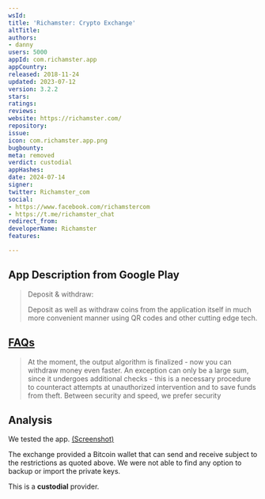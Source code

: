```yaml
---
wsId: 
title: 'Richamster: Crypto Exchange'
altTitle: 
authors:
- danny
users: 5000
appId: com.richamster.app
appCountry: 
released: 2018-11-24
updated: 2023-07-12
version: 3.2.2
stars: 
ratings: 
reviews: 
website: https://richamster.com/
repository: 
issue: 
icon: com.richamster.app.png
bugbounty: 
meta: removed
verdict: custodial
appHashes: 
date: 2024-07-14
signer: 
twitter: Richamster_com
social:
- https://www.facebook.com/richamstercom
- https://t.me/richamster_chat
redirect_from: 
developerName: Richamster
features: 

---
```


## App Description from Google Play

> Deposit & withdraw:
>
> Deposit as well as withdraw coins from the application itself in much more convenient manner using QR codes and other cutting edge tech.

## [FAQs](https://richamster.com/en/faq/)

> At the moment, the output algorithm is finalized - now you can withdraw money even faster. An exception can only be a large sum, since it undergoes additional checks - this is a necessary procedure to counteract attempts at unauthorized intervention and to save funds from theft. Between security and speed, we prefer security

## Analysis 

We tested the app. [(Screenshot)](https://twitter.com/BitcoinWalletz/status/1652262040474648576)

The exchange provided a Bitcoin wallet that can send and receive subject to the restrictions as quoted above. We were not able to find any option to backup or import the private keys. 

This is a **custodial** provider.

